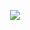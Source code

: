 <p align="center">
  <tr>
    <td align="center" style="padding=0;width=50%;">
      <a href="https://github.com/devin-monro">
      <img src="https://github-readme-stats.vercel.app/api/?username=devin-monro&theme=dark&show_icons=true"/>
    </td>
  </tr>
</p>


